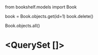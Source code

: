 from bookshelf.models import Book

book = Book.objects.get(id=1)
book.delete()

Book.objects.all()
# <QuerySet []>



